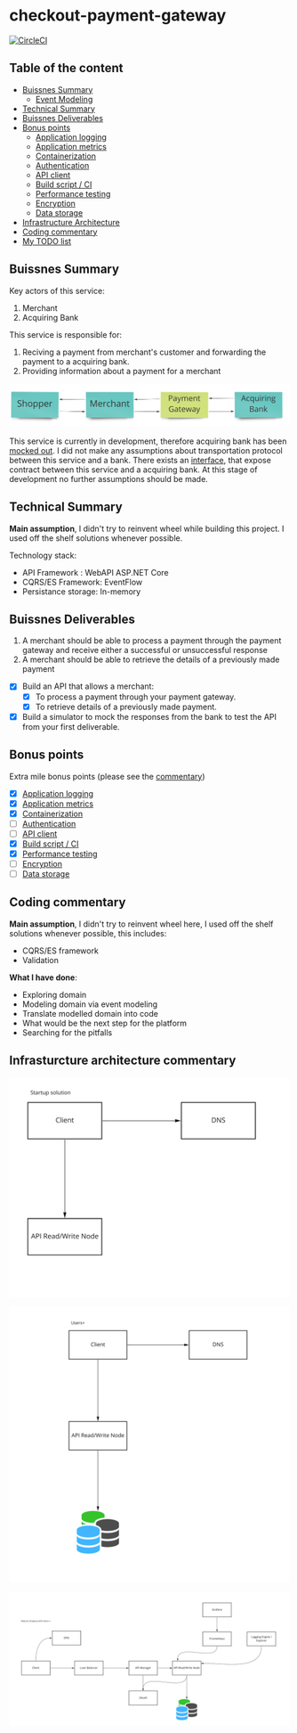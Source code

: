 # checkout-payment-gateway

[![CircleCI](https://circleci.com/gh/pawelsawicz/checkout-payment-gateway.svg?style=svg)](https://circleci.com/gh/pawelsawicz/checkout-payment-gateway)

## Table of the content

- [Buissnes Summary](#buissnes-summary)
    - [Event Modeling](/docs/event-modeling.md)
- [Technical Summary](#technical-summary)
- [Buissnes Deliverables](#buissnes-deliverables)
- [Bonus points](#bonus-points)
    - [Application logging](/docs/bonus-points.md#application-logging)
    - [Application metrics](/docs/bonus-points.md#application-metrics)
    - [Containerization](/docs/bonus-points.md#containerization)
    - [Authentication](/docs/bonus-points.md#authentication)
    - [API client](/docs/bonus-points.md#api-client)
    - [Build script / CI](/docs/bonus-points.md#build-script--ci)
    - [Performance testing](/docs/bonus-points.md#performance-testing)
    - [Encryption](/docs/bonus-points.md#encryption)
    - [Data storage](/docs/bonus-points.md#data-storage)
- [Infrastructure Architecture](#infrasturcture-architecture-commentary)
- [Coding commentary](#coding-commentary)
- [My TODO list](/docs/todo-list.md)

## Buissnes Summary

Key actors of this service:

1. Merchant
2. Acquiring Bank

This service is responsible for:

1. Reciving a payment from merchant's customer and forwarding the payment to a acquiring bank.
2. Providing information about a payment for a merchant

![service-overview](/docs/service-overview.jpg)

This service is currently in development, therefore acquiring bank has been [mocked out](https://github.com/pawelsawicz/checkout-payment-gateway/tree/master/src/API/Services/FakeAcquiringBankImpls). 
I did not make any assumptions about transportation protocol between this service and a bank. 
There exists an [interface](https://github.com/pawelsawicz/checkout-payment-gateway/blob/master/src/API/Services/IAcquiringBankService.cs), that expose contract between this service and a acquiring bank. 
At this stage of development no further assumptions should be made.

## Technical Summary

**Main assumption**, I didn't try to reinvent wheel while building this project. I used off the 
shelf solutions whenever possible.

Technology stack:
 - API Framework : WebAPI ASP.NET Core
 - CQRS/ES Framework: EventFlow
 - Persistance storage: In-memory

## Buissnes Deliverables

1. A merchant should be able to process a payment through the payment gateway and receive either a
   successful or unsuccessful response
2. A merchant should be able to retrieve the details of a previously made payment

- [x] Build an API that allows a merchant:
    - [x] To process a payment through your payment gateway.
    - [x] To retrieve details of a previously made payment.

- [x] Build a simulator to mock the responses from the bank to test the API from your first deliverable.

## Bonus points

Extra mile bonus points (please see the [commentary](/docs/bonus-points.md))

- [x] [Application logging](/docs/bonus-points.md#application-logging)
- [x] [Application metrics](/docs/bonus-points.md#application-metrics)
- [x] [Containerization](/docs/bonus-points.md#containerization)
- [ ] [Authentication](/docs/bonus-points.md#authentication)
- [ ] [API client](/docs/bonus-points.md#api-client)
- [x] [Build script / CI](/docs/bonus-points.md#build-script--ci)
- [x] [Performance testing](/docs/bonus-points.md#performance-testing)
- [ ] [Encryption](/docs/bonus-points.md#encryption)
- [ ] [Data storage](/docs/bonus-points.md#data-storage)

## Coding commentary

**Main assumption**, I didn't try to reinvent wheel here, I used off the 
shelf solutions whenever possible, this includes:

- CQRS/ES framework
- Validation 

**What I have done**:
- Exploring domain
- Modeling domain via event modeling
- Translate modelled domain into code
- What would be the next step for the platform
- Searching for the pitfalls


## Infrasturcture architecture commentary

![startup-1](/docs/startup-solution.jpg)

![startup-1](/docs/mature-startup-solution.jpg)

![startup-1](/docs/mature-company-solution.jpg)